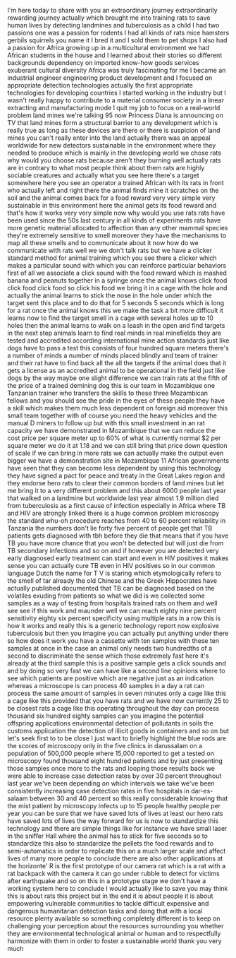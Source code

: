 
I&#39;m here today to share with you an
extraordinary journey extraordinarily
rewarding journey actually which brought
me into training rats to save human
lives by detecting landmines and
tuberculosis as a child I had two
passions one was a passion for rodents I
had all kinds of rats mice hamsters
gerbils squirrels you name it I bred it
and I sold them to pet shops I also had
a passion for Africa growing up in a
multicultural environment we had African
students in the house and I learned
about their stories so different
backgrounds dependency on imported
know-how goods services exuberant
cultural diversity Africa was truly
fascinating for me I became an
industrial engineer engineering product
development and I focused on appropriate
detection technologies actually the
first appropriate technologies for
developing countries I started working
in the industry but I wasn&#39;t really
happy to contribute to a material
consumer society in a linear extracting
and manufacturing mode I quit my job to
focus on a real-world problem
land mines we&#39;re talking 95 now Princess
Diana is announcing on TV that land
mines form a structural barrier to any
development which is really true as long
as these devices are there or there is
suspicion of land mines you can&#39;t really
enter into the land actually there was
an appeal worldwide for new detectors
sustainable in the environment where
they needed to produce which is mainly
in the developing world
we chose rats why would you choose rats
because aren&#39;t they burning well
actually rats are in contrary to what
most people think about them rats are
highly sociable creatures and actually
what you see here there&#39;s a target
somewhere here you see an operator a
trained African with its rats in front
who actually left and right there the
animal finds mine it scratches on the
soil and the animal comes back for a
food reward very very simple very
sustainable in this environment here the
animal gets its food reward and that&#39;s
how it works very very simple now why
would you use rats rats have been used
since the 50s last century in all kinds
of experiments rats have more genetic
material allocated to affection than any
other mammal species they&#39;re extremely
sensitive to smell moreover they have
the mechanisms to map all these smells
and to communicate about it now how do
we communicate with rats well we we
don&#39;t talk rats but we have a clicker
standard method for animal training
which you see there a clicker which
makes a particular sound with which you
can reinforce particular behaviors first
of all we associate a click sound with
the food reward which is mashed banana
and peanuts together in a syringe once
the animal knows click food
click food click food so click his food
we bring it in a cage with the hole and
actually the animal learns to stick the
nose in the hole under which the target
sent this place and to do that for 5
seconds 5 seconds which is long for a
rat once the animal knows this we make
the task a bit more difficult it learns
now to find the target smell in a cage
with several holes up to 10 holes then
the animal learns to walk on a leash in
the open and find targets in the next
step animals learn to find real minds in
real minefields they are tested and
accredited according international mine
action standards just like dogs have to
pass a test this consists of four
hundred square meters there&#39;s a number
of minds a number of minds placed
blindly
and team of trainer and their rat have
to find back all the all the targets if
the animal does that it gets a license
as an accredited animal to be
operational in the field just like dogs
by the way maybe one slight difference
we can train rats at the fifth of the
price of a trained demining dog this is
our team in Mozambique one Tanzanian
trainer who transfers the skills to
these three Mozambican fellows and you
should see the pride in the eyes of
these people they have a skill which
makes them much less dependent on
foreign aid moreover this small team
together with of course you need the
heavy vehicles and the manual D miners
to follow up but with this small
investment in an rat capacity we have
demonstrated in Mozambique that we can
reduce the cost price per square meter
up to 60% of what is currently normal $2
per square meter we do it at 1.18 and we
can still bring that price down question
of scale if we can bring in more rats we
can actually make the output even bigger
we have a demonstration site in
Mozambique 11 African governments have
seen that they can become less dependent
by using this technology they have
signed a pact for peace and treaty in
the Great Lakes region and they endorse
hero rats to clear their common borders
of land mines but let me bring it to a
very different problem and this about
6000 people last year that walked on a
landmine but worldwide last year almost
1.9 million died from tuberculosis as a
first cause of infection especially in
Africa where TB and HIV are strongly
linked there is a huge common problem
microscopy the standard whu-oh procedure
reaches from 40 to 60 percent
reliability in Tanzania the numbers
don&#39;t lie
forty five percent of people get that TB
patients gets diagnosed with
tbh before they die that means that if
you have TB you have more chance that
you won&#39;t be detected but will just die
from TB secondary infections and so on
and if however you are detected very
early diagnosed early treatment can
start and even in HIV positives it makes
sense you can actually cure TB even in
HIV positives so in our common language
Dutch the name for T V is staring which
etymologically refers to the smell of
tar already the old Chinese and the
Greek Hippocrates have actually
published documented that TB can be
diagnosed based on the volatiles exuding
from patients so what we did is we
collected some samples as a way of
testing from hospitals trained rats on
them and well see see if this work and
maunder well we can reach eighty nine
percent sensitivity eighty six percent
specificity using multiple rats in a row
this is how it works and really this is
a generic technology report now
explosive tuberculosis but then you
imagine you can actually put anything
under there so how does it work you have
a cassette with ten samples with these
ten samples at once in the case
an animal only needs two hundredths of a
second to discriminate the sense which
those extremely fast here it&#39;s already
at the third sample this is a positive
sample gets a click sounds and and by
doing so very fast we can have like a
second line opinions where to see which
patients are positive which are negative
just as an indication whereas a
microscope is can process 40 samples in
a day a rat can process the same amount
of samples in seven minutes only a cage
like this
a cage like this provided that you have
rats and we have now currently 25 to be
closest rats a cage like this operating
throughout the day can process thousand
six hundred eighty samples can you
imagine the potential offspring
applications environmental detection of
pollutants in soils the customs
application the detection of illicit
goods in containers and so on but let&#39;s
seek first to to be close I just want to
briefly highlight the blue rods are the
scores of microscopy only in the five
clinics in darussalam on a population of
500,000 people where 15,000 reported to
get a tested on microscopy found
thousand eight hundred patients and by
just presenting those samples once more
to the rats and looping those results
back we were able to increase case
detection rates by over 30 percent
throughout last year we&#39;ve been
depending on which intervals we take
we&#39;ve been consistently increasing case
detection rates in five hospitals in
dar-es-salaam between 30 and 40 percent
so this really considerable knowing that
the mist patient by microscopy infects
up to 15 people healthy people per year
you can be sure that we have saved lots
of lives at least our hero rats have
saved lots of lives the way forward for
us is now to standardize this technology
and there are simple things like for
instance we have small laser in the
sniffer Hall where the animal has to
stick for five seconds so to standardize
this also to standardize the pellets the
food rewards and to semi-automatics in
order to replicate this on a much larger
scale and affect lives of many more
people to conclude there are also other
applications at the horizonte&#39; R is the
first prototype of our camera rat which
is a rat with a rat backpack with the
camera it can go under rubble to detect
for victims after earthquake and so on
this in a prototype stage we don&#39;t have
a working system here
to conclude I would actually like to
save you may think this is about rats
this project but in the end it is about
people it is about empowering vulnerable
communities to tackle difficult
expensive and dangerous humanitarian
detection tasks and doing that with a
local resource plenty available so
something completely different is to
keep on challenging your perception
about the resources surrounding you
whether they are environmental
technological animal or human and to
respectfully harmonize with them in
order to foster a sustainable world
thank you very much
